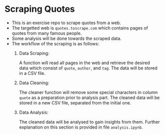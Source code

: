 # Scraping Quotes 
- This is an exercise repo to scrape quotes from a web.
- The targetted web is `quotes.toscrape.com` which contains pages of quotes from many famous people.
- Some analysis will be done towards the scraped data.
- The workflow of the scraping is as follows:
    1. Data Scraping:
        
        A function will read all pages in the web and retrieve the desired data which consist of `quote`, `author`, and `tag`. The data will be stored in a CSV file.
  
  2. Data Cleaning:
    
       The cleaner function will remove some special characters in column `quote` as a preparation prior to analysis part. The cleaned data will be stored in a new CSV file, separated from the initial one.

  3. Data Analysis:

        The cleaned data will be analysed to gain insights from them. Further explanation on this section is provided in file `analysis.ipynb`.